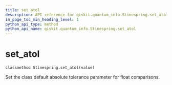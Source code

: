 ```yaml
---
title: set_atol
description: API reference for qiskit.quantum_info.Stinespring.set_atol
in_page_toc_min_heading_level: 1
python_api_type: method
python_api_name: qiskit.quantum_info.Stinespring.set_atol
---
```


# set\_atol

<span id="qiskit.quantum_info.Stinespring.set_atol" />

`classmethod Stinespring.set_atol(value)`

Set the class default absolute tolerance parameter for float comparisons.

